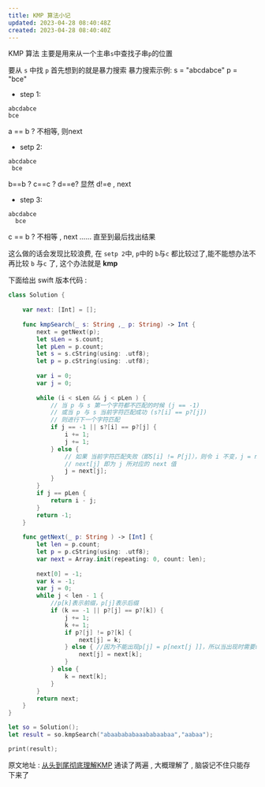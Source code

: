 ```yaml
---
title: KMP 算法小记
updated: 2023-04-28 08:40:48Z
created: 2023-04-28 08:40:40Z
---
```


KMP 算法 主要是用来从一个主串``s``中查找子串``p``的位置

要从 ``s`` 中找 ``p`` 首先想到的就是暴力搜索
暴力搜索示例:
s = "abcdabce"
p = "bce"
* step 1: 
```
abcdabce
bce
```
a == b ? 不相等, 则next 
* setp 2:  
```
abcdabce
 bce
```
b==b ? c==c ? d==e?  显然 d!=e ,  next
* step 3:
```
abcdabce
  bce
```
c == b ? 不相等 , next ......
直至到最后找出结果

这么做的话会发现比较浪费, 在 ``setp 2``中, ``p``中的 ``b``与``c`` 都比较过了,能不能想办法不再比较 ``b`` 与``c`` 了, 这个办法就是 __kmp__



下面给出 swift 版本代码 :

```swift
class Solution {
    
    var next: [Int] = [];
    
    func kmpSearch(_ s: String ,_ p: String) -> Int {
        next = getNext(p);
        let sLen = s.count;
        let pLen = p.count;
        let s = s.cString(using: .utf8);
        let p = p.cString(using: .utf8);
        
        var i = 0;
        var j = 0;
        
        while (i < sLen && j < pLen ) {
            // 当 p 与 s 第一个字符都不匹配的时候 (j == -1)
            // 或当 p 与 s 当前字符匹配成功 (s?[i] == p?[j])
            // 则进行下一个字符匹配
            if j == -1 || s?[i] == p?[j] {
                i += 1;
                j += 1;
            } else {
                // 如果 当前字符匹配失败（即S[i] != P[j]），则令 i 不变，j = next[j]
                // next[j] 即为 j 所对应的 next 值
                j = next[j];
            }
        }
        if j == pLen {
            return i - j;
        }
        return -1;
    }
    
    func getNext(_ p: String ) -> [Int] {
        let len = p.count;
        let p = p.cString(using: .utf8);
        var next = Array.init(repeating: 0, count: len);
        
        next[0] = -1;
        var k = -1;
        var j = 0;
        while j < len - 1 {
            //p[k]表示前缀，p[j]表示后缀
            if (k == -1 || p?[j] == p?[k]) {
                j += 1;
                k += 1;
                if p?[j] != p?[k] {
                    next[j] = k;
                } else { //因为不能出现p[j] = p[next[j ]]，所以当出现时需要继续递归，k = next[k] = next[next[k]]
                    next[j] = next[k];
                }
            } else {
                k = next[k];
            }
        }
        return next;
    }
}

let so = Solution();
let result = so.kmpSearch("abaabababaaababaabaa","aabaa");

print(result);

```
原文地址 : [从头到尾彻底理解KMP]([https://www.cnblogs.com/zhangtianq/p/5839909.html)
通读了两遍 , 大概理解了 , 脑袋记不住只能存下来了